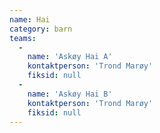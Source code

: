 ```yaml
---
name: Hai
category: barn
teams:
  -
    name: 'Askøy Hai A'
    kontaktperson: 'Trond Marøy'
    fiksid: null
  -
    name: 'Askøy Hai B'
    kontaktperson: 'Trond Marøy'
    fiksid: null
---
```

